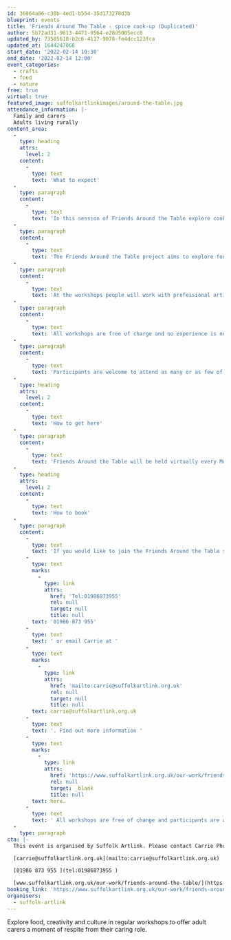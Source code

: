 ```yaml
---
id: 36964a86-c38b-4ed1-b554-35d173278d3b
blueprint: events
title: 'Friends Around The Table - spice cook-up (Duplicated)'
author: 5b72ad31-9613-4471-9564-e28d5005ecc0
updated_by: 73585618-b2c6-4117-9078-fe4dcc123fca
updated_at: 1644247068
start_date: '2022-02-14 10:30'
end_date: '2022-02-14 12:00'
event_categories:
  - crafts
  - food
  - nature
free: true
virtual: true
featured_image: suffolkartlinkimages/around-the-table.jpg
attendance_information: |-
  Family and carers 
  Adults living rurally
content_area:
  -
    type: heading
    attrs:
      level: 2
    content:
      -
        type: text
        text: 'What to expect'
  -
    type: paragraph
    content:
      -
        type: text
        text: 'In this session of Friends Around the Table explore cooking with spices. '
  -
    type: paragraph
    content:
      -
        type: text
        text: 'The Friends Around the Table project aims to explore food, culture and nature in regular workshops, to offer family carers and adults living rurally, relaxed and enjoyable get-togethers.'
  -
    type: paragraph
    content:
      -
        type: text
        text: 'At the workshops people will work with professional artists, chefs and food-led practitioners where there will be opportunities to meet new people, learn new skills and improve their physical and mental wellbeing through inspiring activities.'
  -
    type: paragraph
    content:
      -
        type: text
        text: 'All workshops are free of charge and no experience is necessary.'
  -
    type: paragraph
    content:
      -
        type: text
        text: 'Participants are welcome to attend as many or as few of the workshops as they are able.'
  -
    type: heading
    attrs:
      level: 2
    content:
      -
        type: text
        text: 'How to get here'
  -
    type: paragraph
    content:
      -
        type: text
        text: 'Friends Around the Table will be held virtually every Monday morning for the start of 2022. All you need is a computer, tablet or mobile which you can take virtual calls on. Call details will be sent once you have booked on the sessions using the information below. '
  -
    type: heading
    attrs:
      level: 2
    content:
      -
        type: text
        text: 'How to book'
  -
    type: paragraph
    content:
      -
        type: text
        text: 'If you would like to join the Friends Around the Table sessions please call Carrie Phoenix on '
      -
        type: text
        marks:
          -
            type: link
            attrs:
              href: 'Tel:01986873955'
              rel: null
              target: null
              title: null
        text: '01986 873 955'
      -
        type: text
        text: ' or email Carrie at '
      -
        type: text
        marks:
          -
            type: link
            attrs:
              href: 'mailto:carrie@suffolkartlink.org.uk'
              rel: null
              target: null
              title: null
        text: carrie@suffolkartlink.org.uk
      -
        type: text
        text: '. Find out more information '
      -
        type: text
        marks:
          -
            type: link
            attrs:
              href: 'https://www.suffolkartlink.org.uk/our-work/friends-around-the-table/'
              rel: null
              target: _blank
              title: null
        text: here.
      -
        type: text
        text: ' All workshops are free of change and participants are welcome to attend as few or as many of the workshops as they are able. '
  -
    type: paragraph
cta: |-
  This event is organised by Suffolk Artlink. Please contact Carrie Phoenix:

  [carrie@suffolkartlink.org.uk](mailto:carrie@suffolkartlink.org.uk)

  [01986 873 955 ](tel:01986873955 )

  [www.suffolkartlink.org.uk/our-work/friends-around-the-table/](https://www.suffolkartlink.org.uk/our-work/friends-around-the-table/)
booking_link: 'https://www.suffolkartlink.org.uk/our-work/friends-around-the-table/'
organisers:
  - suffolk-artlink
---
```

Explore food, creativity and culture in regular workshops to offer adult carers a moment of respite from their caring role.